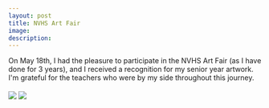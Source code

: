 ```yaml
---
layout: post
title: NVHS Art Fair
image: 
description:
---
```



<!-- split -->
 On May 18th, I had the pleasure to participate in the NVHS Art Fair (as I have done for 3 years), and I received a recognition for my senior year artwork. I'm grateful for the teachers who were by my side throughout this journey.
 <div style="height: 5px"></div>

<div class="container1">
  <div class="row">
    <div class="col-sm-3">
      <img class="img img-responsive" src= "{{ site.baseurl }}/img/blog/paintingaward.jpg"/>
      <img class="img img-responsive" src= "{{ site.baseurl }}/img/blog/paintingaward1.jpg"/>
    </div>    
  </div>
</div>

